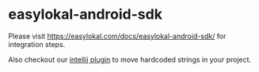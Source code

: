 # easylokal-android-sdk

Please visit https://easylokal.com/docs/easylokal-android-sdk/ for integration steps.

Also checkout our [intellij plugin](https://github.com/easylokal/android-string-manager-plugin) to move hardcoded strings in your project.
